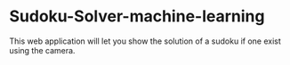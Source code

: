 # Sudoku-Solver-machine-learning
This web application will let you show the solution of a sudoku if one exist using the camera.
